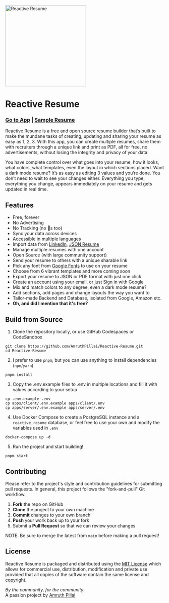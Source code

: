 <img src="https://i.imgur.com/pc8Ingg.png" alt="Reactive Resume" width="256px" height="256px" />

# Reactive Resume

### [Go to App](https://rxresu.me/) | [Sample Resume](https://google.com/)

Reactive Resume is a free and open source resume builder that’s built to make the mundane tasks of creating, updating and sharing your resume as easy as 1, 2, 3. With this app, you can create multiple resumes, share them with recruiters through a unique link and print as PDF, all for free, no advertisements, without losing the integrity and privacy of your data.

You have complete control over what goes into your resume, how it looks, what colors, what templates, even the layout in which sections placed. Want a dark mode resume? It’s as easy as editing 3 values and you’re done. You don’t need to wait to see your changes either. Everything you type, everything you change, appears immediately on your resume and gets updated in real time.

## Features

- Free, forever
- No Advertising
- No Tracking (no 🍪s too)
- Sync your data across devices
- Accessible in multiple languages
- Import data from [LinkedIn](https://www.linkedin.com/), [JSON Resume](https://jsonresume.org/)
- Manage multiple resumes with one account
- Open Source (with large community support)
- Send your resume to others with a unique sharable link
- Pick any font from [Google Fonts](https://fonts.google.com/) to use on your resume
- Choose from 6 vibrant templates and more coming soon
- Export your resume to JSON or PDF format with just one click
- Create an account using your email, or just Sign in with Google
- Mix and match colors to any degree, even a dark mode resume?
- Add sections, add pages and change layouts the way you want to
- Tailor-made Backend and Database, isolated from Google, Amazon etc.
- **Oh, and did I mention that it's free?**

## Build from Source

1. Clone the repository locally, or use GitHub Codespaces or CodeSandbox

```
git clone https://github.com/AmruthPillai/Reactive-Resume.git
cd Reactive-Resume
```

2. I prefer to use `pnpm`, but you can use anything to install dependencies (`npm`/`yarn`)

```
pnpm install
```

3. Copy the .env.example files to .env in multiple locations and fill it with values according to your setup

```
cp .env.example .env
cp apps/client/.env.example apps/client/.env
cp apps/server/.env.example apps/server/.env
```

4. Use Docker Compose to create a PostgreSQL instance and a `reactive_resume` database, or feel free to use your own and modify the variables used in `.env`

```
docker-compose up -d
```

5. Run the project and start building!

```
pnpm start
```

## Contributing

Please refer to the project's style and contribution guidelines for submitting pull requests.
In general, this project follows the "fork-and-pull" Git workflow.

1. **Fork** the repo on GitHub
2. **Clone** the project to your own machine
3. **Commit** changes to your own branch
4. **Push** your work back up to your fork
5. Submit a **Pull Request** so that we can review your changes

NOTE: Be sure to merge the latest from `main` before making a pull request!

## License

Reactive Resume is packaged and distributed using the [MIT License](https://choosealicense.com/licenses/mit/) which allows for commercial use, distribution, modification and private use provided that all copies of the software contain the same license and copyright.

_By the community, for the community._  
A passion project by [Amruth Pillai](https://amruthpillai.com/)
